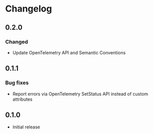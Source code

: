 # Changelog

## 0.2.0

### Changed

* Update OpenTelemetry API and Semantic Conventions

## 0.1.1

### Bug fixes

* Report errors via OpenTelemetry SetStatus API instead of custom
  attributes

## 0.1.0

* Initial release
